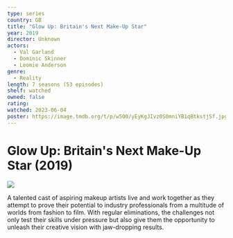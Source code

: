 ```yaml
---
type: series
country: GB
title: "Glow Up: Britain's Next Make-Up Star"
year: 2019
director: Unknown
actors:
  - Val Garland
  - Dominic Skinner
  - Leomie Anderson
genre:
  - Reality
length: 7 seasons (53 episodes)
shelf: watched
owned: false
rating:
watched: 2023-06-04
poster: https://image.tmdb.org/t/p/w500/yEyKgJIvz0S0mniYB1qBtkstjSf.jpg
---
```


# Glow Up: Britain's Next Make-Up Star (2019)

![](https://image.tmdb.org/t/p/w500/yEyKgJIvz0S0mniYB1qBtkstjSf.jpg)

A talented cast of aspiring makeup artists live and work together as they attempt to prove their potential to industry professionals from a multitude of worlds from fashion to film. With regular eliminations, the challenges not only test their skills under pressure but also give them the opportunity to unleash their creative vision with jaw-dropping results.